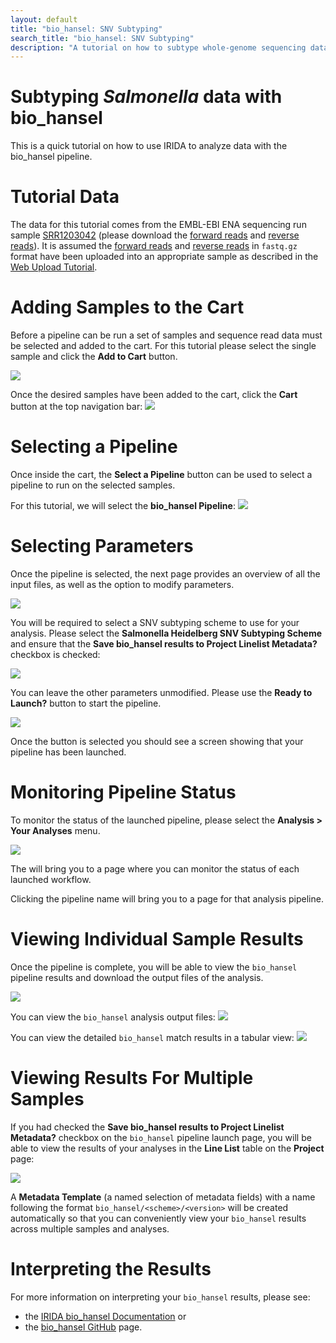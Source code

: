 ```yaml
---
layout: default
title: "bio_hansel: SNV Subtyping"
search_title: "bio_hansel: SNV Subtyping"
description: "A tutorial on how to subtype whole-genome sequencing data with bio_hansel"
---
```


Subtyping *Salmonella* data with bio_hansel
============================================
This is a quick tutorial on how to use IRIDA to analyze data with the bio_hansel pipeline.


Tutorial Data
=============

The data for this tutorial comes from the EMBL-EBI ENA sequencing run sample [SRR1203042] (please download the [forward reads] and [reverse reads]). 
It is assumed the [forward reads] and [reverse reads] in `fastq.gz` format have been uploaded into an appropriate sample as described in the [Web Upload Tutorial]. 


Adding Samples to the Cart
==========================

Before a pipeline can be run a set of samples and sequence read data must be selected and added to the cart. For this tutorial please select the single sample and click the **Add to Cart** button.

![](images/add-to-cart.png)

Once the desired samples have been added to the cart, click the **Cart** button at the top navigation bar:
![](images/cart-button.png)


Selecting a Pipeline
====================

Once inside the cart, the **Select a Pipeline** button can be used to select a pipeline to run on the selected samples.

For this tutorial, we will select the **bio_hansel Pipeline**: 
![](images/select-a-pipeline.png)


Selecting Parameters
====================

Once the pipeline is selected, the next page provides an overview of all the input files, as well as the option to modify parameters.

![](images/bio_hansel-pipeline_launch-initial.png)

You will be required to select a SNV subtyping scheme to use for your analysis.
Please select the **Salmonella Heidelberg SNV Subtyping Scheme** and ensure that the **Save bio_hansel results to Project Linelist Metadata?** checkbox is checked:

![](images/bio_hansel-pipeline_launch-selected_scheme-save_to_sample_metadata.png)

You can leave the other parameters unmodified. 
Please use the **Ready to Launch?** button to start the pipeline.

![](images/launch.png)

Once the button is selected you should see a screen showing that your pipeline has been launched.


Monitoring Pipeline Status
==========================

To monitor the status of the launched pipeline, please select the **Analysis > Your Analyses** menu.

![](images/analysis.png)

The will bring you to a page where you can monitor the status of each launched workflow.

Clicking the pipeline name will bring you to a page for that analysis pipeline. 


Viewing Individual Sample Results
=================================

Once the pipeline is complete, you will be able to view the `bio_hansel` pipeline results and download the output files of the analysis.

![](images/bio_hansel-analysis-details-SRR1203042.png)

You can view the `bio_hansel` analysis output files:
![](images/bio_hansel-analysis_details-SRR1203042-output-preview.png)

You can view the detailed `bio_hansel` match results in a tabular view:
![](images/bio_hansel-analysis_details-preview-match_results.png)


Viewing Results For Multiple Samples
====================================

If you had checked the **Save bio_hansel results to Project Linelist Metadata?** checkbox on the `bio_hansel` pipeline launch page, you will be able to view the results of your analyses in the **Line List** table on the **Project** page:

![](images/bio_hansel-line_list_table-3-samples.png)

A **Metadata Template** (a named selection of metadata fields) with a name following the format `bio_hansel/<scheme>/<version>` will be created automatically so that you can conveniently view your `bio_hansel` results across multiple samples and analyses. 


Interpreting the Results
========================

For more information on interpreting your `bio_hansel` results, please see:
- the [IRIDA bio_hansel Documentation][docs] or 
- the [bio_hansel GitHub] page.


[SRR1203042]: https://www.ebi.ac.uk/ena/data/view/SRR1203042&display=html
[forward reads]: ftp://ftp.sra.ebi.ac.uk/vol1/fastq/SRR120/002/SRR1203042/SRR1203042_1.fastq.gz
[reverse reads]: ftp://ftp.sra.ebi.ac.uk/vol1/fastq/SRR120/002/SRR1203042/SRR1203042_2.fastq.gz
[Web Upload Tutorial]: ../web-upload/
[docs]: ../../user/bio_hansel/
[bio_hansel GitHub]: https://github.com/phac-nml/bio_hansel
